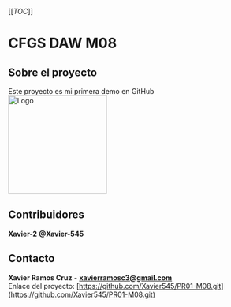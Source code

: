[[_TOC_]]

# CFGS DAW M08
## Sobre el proyecto

Este proyecto es mi primera demo en GitHub <br>
<img src="images/undefined.png" alt="Logo" width="200">

## Contribuidores
**Xavier-2** **@Xavier-545** 
## Contacto
**Xavier Ramos Cruz** - **xavierramosc3@gmail.com**
<br>
Enlace del proyecto:
[https://github.com/Xavier545/PR01-M08.git](https://github.com/Xavier545/PR01-M08.git)

